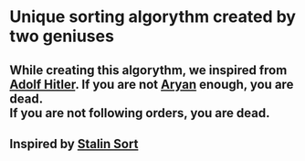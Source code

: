 # Unique sorting algorythm created by two geniuses
 While creating this algorythm, we inspired from [Adolf Hitler][1]. If you are not [Aryan][2] enough, you are dead.   
 If you are not following orders, you are dead.
 ---
 Inspired by [Stalin Sort](https://github.com/gustavo-depaula/stalin-sort)
---

[1]: https://en.wikipedia.org/wiki/Adolf_Hitler
[2]: https://en.wikipedia.org/wiki/Prime_number
